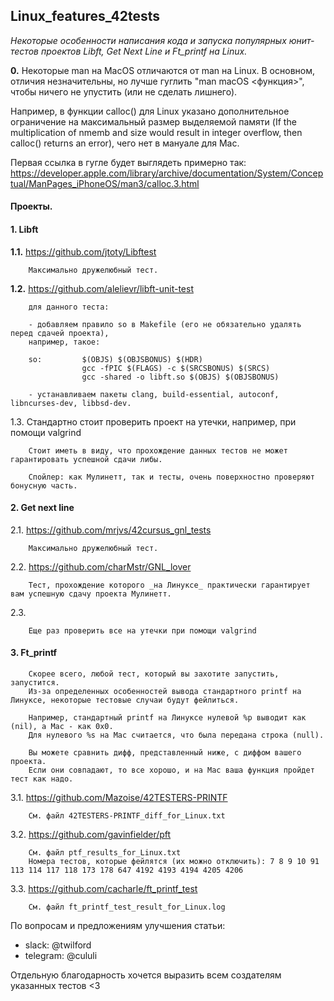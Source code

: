 ## Linux_features_42tests

_Некоторые особенности написания кода и запуска популярных юнит-тестов проектов Libft, Get Next Line и Ft_printf на Linux._

**0.** Некоторые man на MacOS отличаются от man на Linux. В основном, отличия незначительны, 
но лучше гуглить "man macOS <функция>", чтобы ничего не упустить (или не сделать лишнего).

Например, в функции calloc() для Linux указано дополнительное ограничение на максимальный
размер выделяемой памяти (If the multiplication of nmemb and size would result in integer 
overflow, then calloc() returns an error), чего нет в мануале для Mac.

Первая ссылка в гугле будет выглядеть примерно так:
https://developer.apple.com/library/archive/documentation/System/Conceptual/ManPages_iPhoneOS/man3/calloc.3.html

#### Проекты.

#### 1. Libft

**1.1.** 	https://github.com/jtoty/Libftest
		
		Максимально дружелюбный тест.

**1.2.**	https://github.com/alelievr/libft-unit-test
		
		для данного теста:
		
		- добавляем правило so в Makefile (его не обязательно удалять перед сдачей проекта),
		например, такое:
		
		so:			$(OBJS) $(OBJSBONUS) $(HDR)
					gcc -fPIC $(FLAGS) -c $(SRCSBONUS) $(SRCS)
					gcc -shared -o libft.so $(OBJS) $(OBJSBONUS)
		
		- устанавливаем пакеты clang, build-essential, autoconf, libncurses-dev, libbsd-dev.
		
1.3.	Стандартно стоит проверить проект на утечки, например, при помощи valgrind
		
		Стоит иметь в виду, что прохождение данных тестов не может гарантировать успешной сдачи либы.
		
		Спойлер: как Мулинетт, так и тесты, очень поверхностно проверяют бонусную часть. 


#### 2. Get next line

2.1.	https://github.com/mrjvs/42cursus_gnl_tests
		
		Максимально дружелюбный тест.
		
2.2.	https://github.com/charMstr/GNL_lover
		
		Тест, прохождение которого _на Линуксе_ практически гарантирует вам успешную сдачу проекта Мулинетт.
		
2.3.	
		
		Еще раз проверить все на утечки при помощи valgrind


#### 3. Ft_printf

		Скорее всего, любой тест, который вы захотите запустить, запустится.
		Из-за определенных особенностей вывода стандартного printf на Линуксе, некоторые тестовые случаи будут фейлиться.
		
		Например, стандартный printf на Линуксе нулевой %p выводит как (nil), а Mac - как 0x0.
		Для нулевого %s на Mac считается, что была передана строка (null).
		
		Вы можете сравнить дифф, представленный ниже, с диффом вашего проекта.
		Если они совпадают, то все хорошо, и на Mac ваша функция пройдет тест как надо.

3.1.	https://github.com/Mazoise/42TESTERS-PRINTF
		
		См. файл 42TESTERS-PRINTF_diff_for_Linux.txt
		
3.2.	https://github.com/gavinfielder/pft

		См. файл ptf_results_for_Linux.txt
		Номера тестов, которые фейлятся (их можно отключить): 7 8 9 10 91 113 114 117 118 173 178 647 4192 4193 4194 4205 4206
		
3.3.	https://github.com/cacharle/ft_printf_test
		
		См. файл ft_printf_test_result_for_Linux.log

По вопросам и предложениям улучшения статьи: 

- slack: @twilford
- telegram: @cululi

Отдельную благодарность хочется выразить всем создателям указанных тестов <3
